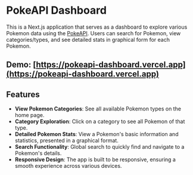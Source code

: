 # PokeAPI Dashboard

This is a Next.js application that serves as a dashboard to explore various Pokemon data using the [PokeAPI](https://pokeapi.co). Users can search for Pokemon, view categories/types, and see detailed stats in graphical form for each Pokemon.

## Demo: [https://pokeapi-dashboard.vercel.app](https://pokeapi-dashboard.vercel.app)

## Features

- **View Pokemon Categories**: See all available Pokemon types on the home page.
- **Category Exploration**: Click on a category to see all Pokemon of that type.
- **Detailed Pokemon Stats**: View a Pokemon's basic information and statistics, presented in a graphical format.
- **Search Functionality**: Global search to quickly find and navigate to a Pokemon's details.
- **Responsive Design**: The app is built to be responsive, ensuring a smooth experience across various devices.
